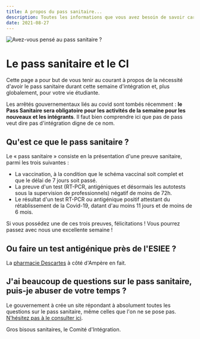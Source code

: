 ```yaml
---
title: A propos du pass sanitaire...
description: Toutes les informations que vous avez besoin de savoir car l'on ne peut pas y couper non plus
date: 2021-08-27
---
```


![Avez-vous pensé au pass sanitaire ?](/img/pass-party.jpg)

# Le pass sanitaire et le CI

Cette page a pour but de vous tenir au courant à propos de la nécessité d'avoir le pass sanitaire durant cette semaine
d'intégration et, plus globalement, pour votre vie étudiante.

Les arrêtés gouvernementaux liés au covid sont tombés récemment : **le Pass Sanitaire sera obligatoire pour les
activités de la semaine pour les nouveaux et les intégrants**. Il faut bien comprendre ici que pas de pass veut dire pas
d'intégration digne de ce nom.

## Qu'est ce que le pass sanitaire ?

Le « pass sanitaire » consiste en la présentation d'une preuve sanitaire, parmi les trois suivantes :

- La vaccination, à la condition que le schéma vaccinal soit complet et que le délai de 7 jours soit passé.
- La preuve d'un test (RT-PCR, antigéniques et désormais les autotests sous la supervision de professionnels) négatif de
  moins de 72h.
- Le résultat d'un test RT-PCR ou antigénique positif attestant du rétablissement de la Covid-19, datant d'au moins 11
  jours et de moins de 6 mois.

Si vous possédez une de ces trois preuves, félicitations ! Vous pourrez passez avec nous une excellente semaine !

## Ou faire un test antigénique près de l'ESIEE ?

La [pharmacie Descartes](https://www.openstreetmap.org/node/2792744296#map=17/48.84321/2.58607) à côté d'Ampère en fait.

## J'ai beaucoup de questions sur le pass sanitaire, puis-je abuser de votre temps ?

Le gouvernement à crée un site répondant à absolument toutes les questions sur le pass sanitaire, même celles que l'on
ne se pose pas. [N'hésitez pas à le consulter ici](https://www.gouvernement.fr/info-coronavirus/pass-sanitaire).

Gros bisous sanitaires, le Comité d'Intégration.
